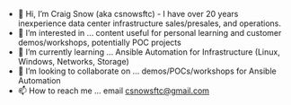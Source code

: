 - 👋 Hi, I’m Craig Snow (aka csnowsftc) - I have over 20 years inexperience data center infrastructure sales/presales, and operations.
- 👀 I’m interested in ... content useful for personal learning and customer demos/workshops, potentially POC projects
- 🌱 I’m currently learning ... Ansible Automation for Infrastructure (Linux, Windows, Networks, Storage)
- 💞️ I’m looking to collaborate on ... demos/POCs/workshops for Ansible Automation
- 📫 How to reach me ... email csnowsftc@gmail.com 

<!---
csnowsftc/csnowsftc is a ✨ special ✨ repository because its `README.md` (this file) appears on your GitHub profile.
You can click the Preview link to take a look at your changes.
--->
